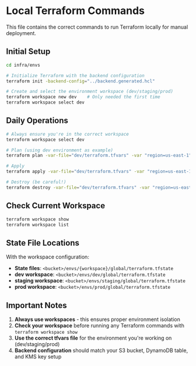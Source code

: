 # Local Terraform Commands

This file contains the correct commands to run Terraform locally for manual deployment.

## Initial Setup

```bash
cd infra/envs

# Initialize Terraform with the backend configuration
terraform init -backend-config="../backend.generated.hcl"

# Create and select the environment workspace (dev/staging/prod)
terraform workspace new dev    # Only needed the first time
terraform workspace select dev
```

## Daily Operations

```bash
# Always ensure you're in the correct workspace
terraform workspace select dev

# Plan (using dev environment as example)
terraform plan -var-file="dev/terraform.tfvars" -var "region=us-east-1"

# Apply
terraform apply -var-file="dev/terraform.tfvars" -var "region=us-east-1"

# Destroy (be careful!)
terraform destroy -var-file="dev/terraform.tfvars" -var "region=us-east-1"
```

## Check Current Workspace

```bash
terraform workspace show
terraform workspace list
```

## State File Locations

With the workspace configuration:
- **State files**: `<bucket>/envs/{workspace}/global/terraform.tfstate`
- **dev workspace**: `<bucket>/envs/dev/global/terraform.tfstate`
- **staging workspace**: `<bucket>/envs/staging/global/terraform.tfstate`
- **prod workspace**: `<bucket>/envs/prod/global/terraform.tfstate`

## Important Notes

1. **Always use workspaces** - this ensures proper environment isolation
2. **Check your workspace** before running any Terraform commands with `terraform workspace show`
3. **Use the correct tfvars file** for the environment you're working on (dev/staging/prod)
4. **Backend configuration** should match your S3 bucket, DynamoDB table, and KMS key setup
